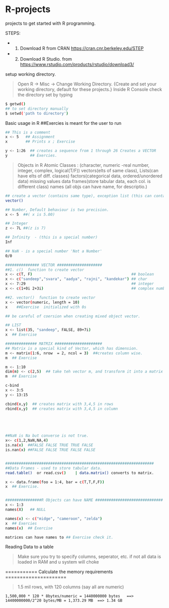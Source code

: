 # R-projects
projects to get started with R programming.

STEPS:
  - 1. Download R from CRAN https://cran.cnr.berkeley.edu/STEP 
  - 2. Download R Studio. from https://www.rstudio.com/products/rstudio/download3/

setup working directory.
> Open R -> Misc -> Change Working Directory. {Create and set your working directory, default for these projects.}
> Inside R Console  check the directory set by typing

```sh
$ getwd()
## to set directory manually 
$ setwd('path to directory')
```

Basic usage in R
    ##Exercies is meant for the user to run
```sh
## This is a comment
x <- 5   ## Assignment
x        ## Prints x ; Exercise

y <- 1:26  ## creates a sequence from 1 through 26 Creates a VECTOR
y          ## Exercies.

```

> Objects in R 
> Atomic Classes : (character, numeric -real number, integer, complex, logical(T/F))
> vectors(elts of same class), Lists(can have elts of diff. classes)
> factors(categorical data, ordered/unordered data)
> missing values
> data frames(store tabular data, each col. is different class)
> names (all objs can have name, for descriptio.)

```sh
## create a vector (contains same type), exception list (this can contain multiple types)
vector()

## Number, Default behaviour is two precision.
x <- 5  ##( x is 5.00)

## Integer
z <- 7L ##(z is 7)

## Infinity  - (this is a special number)
Inf

## NaN - is a special number 'Not a Number'
0/0

############### VECTOR ####################
##1. c()  function to create vector
x <- c(T, F)                                            ## boolean
x <- c("sandeep","svara", "aadya", "rajni", "kandekar") ## char
x <- 7:29                                               ## integer
x <- c(1+0i 2+3i)                                       ## complex number. i is immaginary part of complex num.

##2. vector()  function to create vector
x <- vector(numeric, length = 10)
x    ##Exercise  initialized with 0s

## be careful of coersion when creating mixed object vector.

## LIST
x <- list(35, "sandeep", FALSE, 89+7i)
x  ## Exercise

############## MATRIX #####################
## Matrix is a special kind of Vector, which has dimension.
m <- matrix(1:6, nrow  = 2, ncol = 3)  ##creates column wise.
m  ## Exercise

m <- 1:10
dim(m) <- c(2,5)  ## take teh vector m, and transform it into a matrix with 2 rows and 5 columns
m  ## Exercise

c-bind
x <- 3:5
y <- 13:15

cbind(x,y)  ## creates matrix with 3,4,5 in rows
rbind(x,y)  ## creates matrix with 3,4,5 in column
 




##NaN is Na but converse is not true.
x<- c(1,2,NaN,NA,4)
is.na(x)  ##FALSE FALSE TRUE TRUE FALSE
is.nan(x) ##FALSE FALSE TRUE FALSE FALSE


##################################################################
##Data Frames - used to store tabular data.
read.table()  or read.csv()    | data.matrix() converts to matrix.

x <- data.frame(foo = 1:4, bar = c(T,T,F,F))
x  ## Exercise.


################R Objects can have NAME ##############################
x <- 1:3
names(X)   ## NULL

names(x) <- c("midge", "cameroon", "zelda")
x  ## Exercies
names(x)  ## Exercise

matrices can have names to ## Exercise check it.

```

Reading Data to a table
> Make sure you try to specify columns, seperator, etc. if not all data is loaded in RAM and u system will choke
 
===========  Calculate the memory requirements =====================
> 1.5 mil rows, with 120 columns (say all are numeric)

```
1,500,000 * 120 * 8bytes/numeric = 1440000000 bytes   ==> 14400000000/2^20 bytes/MB = 1,373.29 MB  ==> 1.34 GB

```
